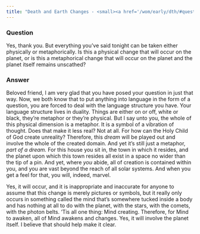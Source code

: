 ```yaml
---
title: "Death and Earth Changes - <small><a href='/wom/early/dth/#question-two'>Question Two</a></small>"
---
```


### Question

Yes, thank you. But everything you’ve said tonight can be taken either
physically or metaphorically. Is this a physical change that will occur
on the planet, or is this a metaphorical change that will occur on the
planet and the planet itself remains unscathed?

### Answer

Beloved friend, I am very glad that you have posed your question in just
that way. Now, we both know that to put anything into language in the
form of a question, you are forced to deal with the language structure
you have. Your language structure lives in duality. Things are either on
or off, white or black, they’re metaphor or they’re physical. But I say
unto you, the whole of this physical dimension is a metaphor. It is a
symbol of a vibration of thought. Does that make it less real? Not at
all. For how can the Holy Child of God create unreality? Therefore, this
*dream* will be played out and involve the whole of the created domain.
And yet it’s still just a metaphor, *part of a dream.* For this house
you sit in, the town in which it resides, and the planet upon which this
town resides all exist in a space no wider than the tip of a pin. And
yet, where *you* abide, all of creation is contained within you, and you
are vast beyond the reach of all solar systems. And when you get a feel
for that, you will, indeed, marvel.

Yes, it will occur, and it is inappropriate and inaccurate for anyone to
assume that this change is merely pictures or symbols, but it really
only occurs in something called the mind that’s somewhere tucked inside
a body and has nothing at all to do with the planet, with the stars,
with the comets, with the photon belts. ‘Tis all one thing: Mind
creating. Therefore, for Mind to awaken, all of Mind awakens and
changes. Yes, it will involve the planet itself. I believe that should
help make it clear.

